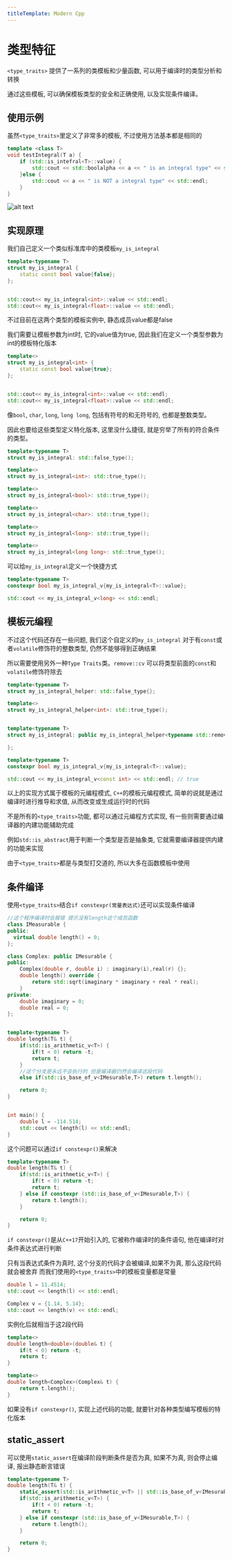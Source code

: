 ```yaml
---
titleTemplate: Modern Cpp
---
```

# 类型特征


`<type_traits>` 提供了一系列的类模板和少量函数, 可以用于编译时的类型分析和转换


通过这些模板, 可以确保模板类型的安全和正确使用, 以及实现条件编译。

## 使用示例
虽然`<type_traits>`里定义了非常多的模板, 不过使用方法基本都是相同的

```cpp
template <class T>
void testIntegral(T a) {
    if (std::is_intefral<T>::value) {
        std::cout << std::boolalpha << a << " is an integral type" << std::endl;
    }else {
        std::cout << a << " is NOT a integral type" << std::endl;
    }
}
```
![alt text](type_traits.png)


## 实现原理
我们自己定义一个类似标准库中的类模板`my_is_integral`
```cpp
template<typename T>
struct my_is_integral {
    static const bool value{false};
};


std::cout<< my_is_integral<int>::value << std::endl;
std::cout<< my_is_integral<float>::value << std::endl;
```

不过目前在这两个类型的模板实例中, 静态成员value都是false


我们需要让模板参数为int时, 它的value值为true, 因此我们在定义一个类型参数为int的模板特化版本
```cpp
template<>
struct my_is_integral<int> {
    static const bool value{true};
};


std::cout<< my_is_integral<int>::value << std::endl;
std::cout<< my_is_integral<float>::value << std::endl;
```
像`bool`, `char`, `long`, `long long`, 包括有符号的和无符号的, 也都是整数类型。

因此也要给这些类型定义特化版本, 这里没什么捷径, 就是穷举了所有的符合条件的类型。
```cpp
template<typename T>
struct my_is_integral: std::false_type();

template<>
struct my_is_integral<int>: std::true_type();

template<>
struct my_is_integral<bool>: std::true_type();

template<>
struct my_is_integral<char>: std::true_type();

template<>
struct my_is_integral<long>: std::true_type();

template<>
struct my_is_integral<long long>: std::true_type();
```


可以给`my_is_integral`定义一个快捷方式
```cpp
template<typename T>
constexpr bool my_is_integral_v{my_is_integral<T>::value};

std::cout << my_is_integral_v<long> << std::endl;
```

## 模板元编程
不过这个代码还存在一些问题, 我们这个自定义的`my_is_integral` 对于有`const`或者`volatile`修饰符的整数类型, 仍然不能够得到正确结果

所以需要使用另外一种`Type Traits`类。`remove::cv` 可以将类型前面的`const`和`volatile`修饰符除去
```cpp
template<typename T>
struct my_is_integral_helper: std::false_type{};

template<>
struct my_is_integral_helper<int>: std::true_type();


template<typename T>
struct my_is_integral: public my_is_integral_helper<typename std::remove_cv<T>::type{

};

template<typename T>
constexpr bool my_is_integral_v{my_is_integral<T>::value};

std::cout << my_is_integral_v<const int> << std::endl; // true
```



以上的实现方式属于模板的元编程模式, `C++`的模板元编程模式, 简单的说就是通过编译时进行推导和求值, 从而改变或生成运行时的代码


不是所有的`<type_traits>`功能, 都可以通过元编程方式实现, 有一些则需要通过编译器的内建功能辅助完成

例如`std::is_abstract`用于判断一个类型是否是抽象类, 它就需要编译器提供内建的功能来实现

由于`<type_traits>`都是与类型打交道的, 所以大多在函数模板中使用


## 条件编译
使用`<type_traits>`结合`if constexpr(常量表达式)`还可以实现条件编译
```cpp
//这个程序编译时会报错 提示没有length这个成员函数
class IMeasurable {
public:
  virtual double length() = 0;
};

class Complex: public IMesurable {
public:
    Complex(double r, double i) : imaginary(i),real(r) {};
    double length() override {
        return std::sqrt(imaginary * imaginary + real * real);
    }
private:
    double imaginary = 0;
    double real = 0;
};


template<typename T>
double length(T& t) {
    if(std::is_arithmetic_v<T>) {
        if(t < 0) return -t;
        return t;
    }
    //这个分支是永远不会执行的 但是编译器仍然会编译这段代码
    else if(std::is_base_of_v<IMesurable,T>) return t.length();

    return 0;
}


int main() {
    double l = -114.514;
    std::cout << length(l) << std::endl;
}
```

这个问题可以通过`if constexpr()`来解决
```cpp
template<typename T>
double length(T& t) {
    if(std::is_arithmetic_v<T>) {
        if(t < 0) return -t;
        return t;
    } else if constexpr (std::is_base_of_v<IMesurable,T>) {
        return t.length();
    }

    return 0;
}
```

`if constexpr()`是从`C++17`开始引入的, 它被称作编译时的条件语句, 他在编译时对条件表达式进行判断

只有当表达式条件为真时, 这个分支的代码才会被编译,如果不为真, 那么这段代码就会被舍弃
而我们使用的`<type_traits>`中的模板变量都是常量

```cpp
double l = 11.4514;
std::cout << length(l) << std::endl;

Complex v = {1.14, 5.14};
std::cout << length(v) << std::endl;
```
实例化后就相当于这2段代码
```cpp
template<>
double length<double>(double& t) {
    if(t < 0) return -t;
    return t;
}

template<>
double length<Complex>(Complex& t) {
    return t.length();
}
```
如果没有`if constexpr()`, 实现上述代码的功能, 就要针对各种类型编写模板的特化版本

## static_assert
可以使用`static_assert`在编译阶段判断条件是否为真, 如果不为真, 则会停止编译, 报出静态断言错误
```cpp
template<typename T>
double length(T& t) {
    static_assert(std::is_arithmetic_v<T> || std::is_base_of_v<IMesurable,T>, "Error: Used a type that does not support calculating length")
    if(std::is_arithmetic_v<T>) {
        if(t < 0) return -t;
        return t;
    } else if constexpr (std::is_base_of_v<IMesurable,T>) {
        return t.length();
    }

    return 0;
}
```





